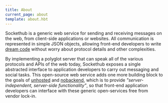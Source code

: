 ```yaml
---
title: About
current_page: about
template: about.hbt
---
```

Sockethub is a generic web service for sending and receiving messages on the 
web, from client-side applications or websites. All communication is represented 
in simple JSON objects, allowing front-end developers to write 
[dream code](http://nobackend.org/dreamcode.html) without worry about protocol 
details and other complexities.


By implementing a polyglot server that can speak all of the various protocols 
and APIs of the web today, Sockethub exposes a single abstracted interface to 
application developers to carry out messaging and social tasks. This open-source web 
service adds one more building block to 
the goals of [unhosted](http://unhosted.org) and [nobackend](http://nobackend.org), 
which is to provide *"server-independent, server-side functionality"*, so that 
front-end application developers can interface with these generic open-services 
free from vendor lock-in.
